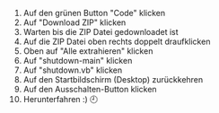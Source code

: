 1. Auf den grünen Button "Code" klicken
2. Auf "Download ZIP" klicken
3. Warten bis die ZIP Datei gedownloadet ist
4. Auf die ZIP Datei oben rechts doppelt draufklicken
5. Oben auf "Alle extrahieren" klicken
6. Auf "shutdown-main" klicken
7. Auf "shutdown.vb" klicken
8. Auf den Startbildschirm (Desktop) zurückkehren
9. Auf den Ausschalten-Button klicken
10. Herunterfahren :) 🕘

